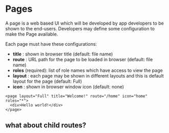 # Pages
A page is a web based UI which will be developed by app developers to be shown to the end-users. Developers may define some configuration to make the Page available.

Each page must have these configurations:
* **title** : shown in browser title (default: file name)
* **route** : URL path for the page to be loaded in browser (default: file name)
* **roles** (required): list of role names which have access to view the page 
* **layout** : each page may be shown in different layouts and this is default layout for the page (default: Full)
* **icon** : shown in browser window icon (default: none)

```
<page layout="Full" title="Welcome!" route="/home" icon="home" roles="*">
  <div>Hello world!</div>
</page>
```

## what about child routes?